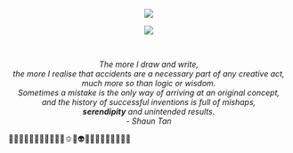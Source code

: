 <div align="center">
  <p href="https://github.com/anuraghazra/github-readme-stats">
    <img src="https://github-readme-stats.vercel.app/api?username=kshjessica&count_private=true&hide=issues&include_all_commits=true&bg_color=00462A&title_color=f6f7f8&text_color=e6e6e6"/>
  </p>
  <p herf="https://skillicons.dev">
    <img src="https://skillicons.dev/icons?i=aws,django,docker,git,js,linux,mongodb,mysql,nestjs,nextjs,nodejs,ts&perline=6"/>
  </p>
  
  </br>
  
  <p>
    <em>
    The more I draw and write,</br>   
    the more I realise that accidents are a necessary part of any creative act,</br>  
    much more so than logic or wisdom.</br>   
    Sometimes a mistake is the only way of arriving at an original concept,</br>  
    and the history of successful inventions is full of mishaps,</br>  
    <strong>serendipity</strong> and unintended results.</br>  
    - Shaun Tan
    </em>
  </p>
</div>

🌱🍀🧶🐛🐢🍃🤢🥬💚🌲📗🫑🥎👽💚🦚🦜🐸🐊🦎🐍🐲🐉
